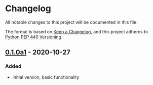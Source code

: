 # Changelog
All notable changes to this project will be documented in this file.

The format is based on [Keep a Changelog](https://keepachangelog.com/en/1.0.0/),
and this project adheres to [Python PEP 440 Versioning](https://www.python.org/dev/peps/pep-0440/).


## [0.1.0a1] - 2020-10-27
### Added
- Initial version, basic functionality


[Unreleased]: https://github.com/RDFLib/pySHACL/compare/v0.1.0a1...HEAD
[0.1.0a1]: https://github.com/RDFLib/pySHACL/compare/v0.1.0a0...v0.1.0a1
